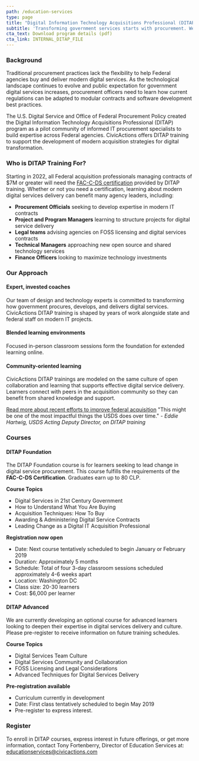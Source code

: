 ```yaml
---
path: /education-services
type: page
title: "Digital Information Technology Acquisitions Professional (DITAP) Training"
subtitle: 'Transforming government services starts with procurement. We offer education services to support leaders for change in the Federal acquisition community.'
cta_text: Download program details (pdf)
cta_link: INTERNAL_DITAP_FILE
---
```


### Background

Traditional procurement practices lack the flexibility to help Federal agencies buy and deliver modern digital services. As the technological landscape continues to evolve and public expectation for government digital services increases, procurement officers need to learn how current regulations can be adapted to modular contracts and software development best practices.

The U.S. Digital Service and Office of Federal Procurement Policy created the Digital Information Technology Acquisitions Professional (DITAP) program as a pilot community of informed IT procurement specialists to build expertise across Federal agencies. CivicActions offers DITAP training to support the development of modern acquisition strategies for digital transformation.


### Who is DITAP Training For?
Starting in 2022, all Federal acquisition professionals managing contracts of $7M or greater will need the [FAC-C-DS certification](https://techfarhub.cio.gov/assets/files/FAC_C_Digital_Services_5-18-18.pdf) provided by DITAP training. Whether or not you need a certification, learning about modern digital services delivery can benefit many agency leaders, including:

* **Procurement Officials** seeking to develop expertise in modern IT contracts
* **Project and Program Managers** learning to structure projects for digital service delivery
* **Legal teams** advising agencies on FOSS licensing and digital services contracts
* **Technical Managers** approaching new open source and shared technology services
* **Finance Officers** looking to maximize technology investments

### Our Approach

#### Expert, invested coaches

Our team of design and technology experts is committed to transforming how government procures, develops, and delivers digital services. CivicActions DITAP training is shaped by years of work alongside state and federal staff on modern IT projects.

#### Blended learning environments

Focused in-person classroom sessions form the foundation for extended learning online.

#### Community-oriented learning

CivicActions DITAP trainings are modeled on the same culture of open collaboration and learning that supports effective digital service delivery. Learners connect with peers in the acquisition community so they can benefit from shared knowledge and support.

[Read more about recent efforts to improve federal acquisition](https://federalnewsnetwork.com/ask-the-cio/2019/04/usds-applying-its-own-lessons-learned-to-fix-federal-hiring-acquisition/)
"This might be one of the most impactful things the USDS does over time."
*- Eddie Hartwig, USDS Acting Deputy Director, on DITAP training*

### Courses

#### DITAP Foundation

The DITAP Foundation course is for learners seeking to lead change in digital service procurement. This course fulfills the requirements of the **FAC-C-DS Certification**. Graduates earn up to 80 CLP.

**Course Topics**
* Digital Services in 21st Century Government
* How to Understand What You Are Buying
* Acquisition Techniques: How To Buy
* Awarding & Administering Digital Service Contracts
* Leading Change as a Digital IT Acquisition Professional

**Registration now open**
* Date:  Next course tentatively scheduled to begin January or February 2019
* Duration: Approximately 5 months
* Schedule: Total of four 3-day classroom sessions scheduled approximately 4-6 weeks apart
* Location:  Washington DC
* Class size: 20-30 learners
* Cost:  $6,000 per learner

#### DITAP Advanced

We are currently developing an optional course for advanced learners looking to deepen their expertise in digital services delivery and culture. Please pre-register to receive information on future training schedules.

**Course Topics**
* Digital Services Team Culture
* Digital Services Community and Collaboration
* FOSS Licensing and Legal Considerations
* Advanced Techniques for Digital Services Delivery

**Pre-registration available**
* Curriculum currently in development
* Date: First class tentatively scheduled to begin May 2019
* Pre-register to express interest.

### Register
To enroll in DITAP courses, express interest in future offerings, or get more information, contact Tony Fortenberry, Director of Education Services at: <educationservices@civicactions.com>
